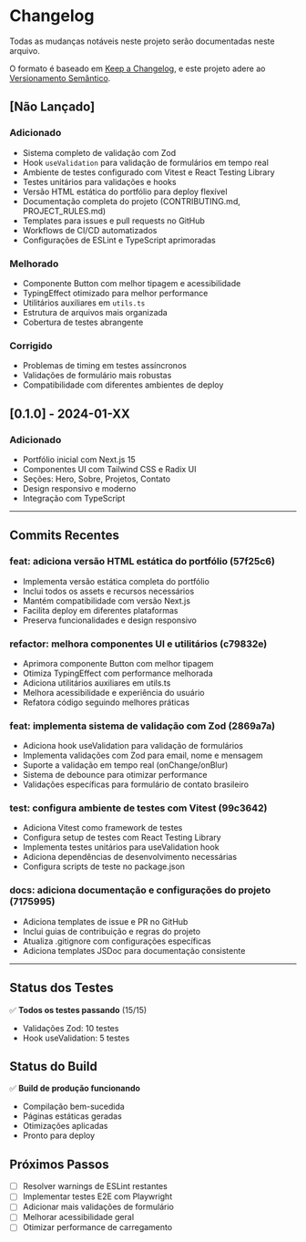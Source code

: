 # Changelog

Todas as mudanças notáveis neste projeto serão documentadas neste arquivo.

O formato é baseado em [Keep a Changelog](https://keepachangelog.com/pt-BR/1.0.0/),
e este projeto adere ao [Versionamento Semântico](https://semver.org/lang/pt-BR/).

## [Não Lançado]

### Adicionado
- Sistema completo de validação com Zod
- Hook `useValidation` para validação de formulários em tempo real
- Ambiente de testes configurado com Vitest e React Testing Library
- Testes unitários para validações e hooks
- Versão HTML estática do portfólio para deploy flexível
- Documentação completa do projeto (CONTRIBUTING.md, PROJECT_RULES.md)
- Templates para issues e pull requests no GitHub
- Workflows de CI/CD automatizados
- Configurações de ESLint e TypeScript aprimoradas

### Melhorado
- Componente Button com melhor tipagem e acessibilidade
- TypingEffect otimizado para melhor performance
- Utilitários auxiliares em `utils.ts`
- Estrutura de arquivos mais organizada
- Cobertura de testes abrangente

### Corrigido
- Problemas de timing em testes assíncronos
- Validações de formulário mais robustas
- Compatibilidade com diferentes ambientes de deploy

## [0.1.0] - 2024-01-XX

### Adicionado
- Portfólio inicial com Next.js 15
- Componentes UI com Tailwind CSS e Radix UI
- Seções: Hero, Sobre, Projetos, Contato
- Design responsivo e moderno
- Integração com TypeScript

---

## Commits Recentes

### feat: adiciona versão HTML estática do portfólio (57f25c6)
- Implementa versão estática completa do portfólio
- Inclui todos os assets e recursos necessários
- Mantém compatibilidade com versão Next.js
- Facilita deploy em diferentes plataformas
- Preserva funcionalidades e design responsivo

### refactor: melhora componentes UI e utilitários (c79832e)
- Aprimora componente Button com melhor tipagem
- Otimiza TypingEffect com performance melhorada
- Adiciona utilitários auxiliares em utils.ts
- Melhora acessibilidade e experiência do usuário
- Refatora código seguindo melhores práticas

### feat: implementa sistema de validação com Zod (2869a7a)
- Adiciona hook useValidation para validação de formulários
- Implementa validações com Zod para email, nome e mensagem
- Suporte a validação em tempo real (onChange/onBlur)
- Sistema de debounce para otimizar performance
- Validações específicas para formulário de contato brasileiro

### test: configura ambiente de testes com Vitest (99c3642)
- Adiciona Vitest como framework de testes
- Configura setup de testes com React Testing Library
- Implementa testes unitários para useValidation hook
- Adiciona dependências de desenvolvimento necessárias
- Configura scripts de teste no package.json

### docs: adiciona documentação e configurações do projeto (7175995)
- Adiciona templates de issue e PR no GitHub
- Inclui guias de contribuição e regras do projeto
- Atualiza .gitignore com configurações específicas
- Adiciona templates JSDoc para documentação consistente

---

## Status dos Testes

✅ **Todos os testes passando** (15/15)
- Validações Zod: 10 testes
- Hook useValidation: 5 testes

## Status do Build

✅ **Build de produção funcionando**
- Compilação bem-sucedida
- Páginas estáticas geradas
- Otimizações aplicadas
- Pronto para deploy

## Próximos Passos

- [ ] Resolver warnings de ESLint restantes
- [ ] Implementar testes E2E com Playwright
- [ ] Adicionar mais validações de formulário
- [ ] Melhorar acessibilidade geral
- [ ] Otimizar performance de carregamento